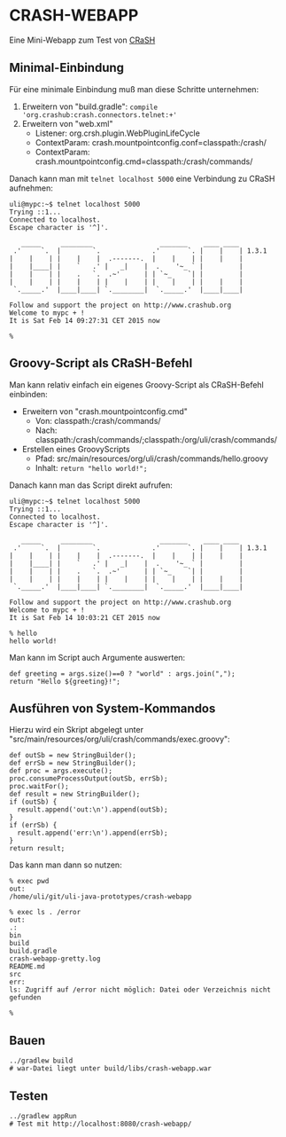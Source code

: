 CRASH-WEBAPP
============

Eine Mini-Webapp zum Test von [CRaSH](http://www.crashub.org)

Minimal-Einbindung
------------------

Für eine minimale Einbindung muß man diese Schritte unternehmen:

1. Erweitern von "build.gradle": `compile 'org.crashub:crash.connectors.telnet:+'`
2. Erweitern von "web.xml"
    * Listener: org.crsh.plugin.WebPluginLifeCycle
    * ContextParam: crash.mountpointconfig.conf=classpath:/crash/
    * ContextParam: crash.mountpointconfig.cmd=classpath:/crash/commands/

Danach kann man mit `telnet localhost 5000` eine Verbindung zu CRaSH aufnehmen:

```
uli@mypc:~$ telnet localhost 5000
Trying ::1...
Connected to localhost.
Escape character is '^]'.

   _____     ________                 _______    ____ ____
 .'     `.  |        `.             .'       `. |    |    | 1.3.1
|    |    | |    |    |  .-------.  |    |    | |    |    |
|    |____| |    `   .' |   _|    |  .    '~_ ` |         |
|    |    | |    .   `.  .~'      | | `~_    `| |         |
|    |    | |    |    | |    |    | |    |    | |    |    |
 `._____.'  |____|____| `.________|  `._____.'  |____|____|

Follow and support the project on http://www.crashub.org
Welcome to mypc + !
It is Sat Feb 14 09:27:31 CET 2015 now

% 
```

Groovy-Script als CRaSH-Befehl
------------------------------

Man kann relativ einfach ein eigenes Groovy-Script als CRaSH-Befehl einbinden:

* Erweitern von "crash.mountpointconfig.cmd"
    * Von: classpath:/crash/commands/
    * Nach: classpath:/crash/commands/;classpath:/org/uli/crash/commands/
* Erstellen eines GroovyScripts
    * Pfad: src/main/resources/org/uli/crash/commands/hello.groovy
    * Inhalt: `return "hello world!";`

Danach kann man das Script direkt aufrufen:

```
uli@mypc:~$ telnet localhost 5000
Trying ::1...
Connected to localhost.
Escape character is '^]'.

   _____     ________                 _______    ____ ____
 .'     `.  |        `.             .'       `. |    |    | 1.3.1
|    |    | |    |    |  .-------.  |    |    | |    |    |
|    |____| |    `   .' |   _|    |  .    '~_ ` |         |
|    |    | |    .   `.  .~'      | | `~_    `| |         |
|    |    | |    |    | |    |    | |    |    | |    |    |
 `._____.'  |____|____| `.________|  `._____.'  |____|____|

Follow and support the project on http://www.crashub.org
Welcome to mypc + !
It is Sat Feb 14 10:03:21 CET 2015 now

% hello
hello world!
```

Man kann im Script auch Argumente auswerten:

```
def greeting = args.size()==0 ? "world" : args.join(",");
return "Hello ${greeting}!";
```

Ausführen von System-Kommandos
------------------------------

Hierzu wird ein Skript abgelegt unter "src/main/resources/org/uli/crash/commands/exec.groovy":

```
def outSb = new StringBuilder();
def errSb = new StringBuilder();
def proc = args.execute();
proc.consumeProcessOutput(outSb, errSb);
proc.waitFor();
def result = new StringBuilder();
if (outSb) {
  result.append('out:\n').append(outSb);
}
if (errSb) {
  result.append('err:\n').append(errSb);
}
return result;
```

Das kann man dann so nutzen:

```
% exec pwd
out:
/home/uli/git/uli-java-prototypes/crash-webapp

% exec ls . /error
out:
.:
bin
build
build.gradle
crash-webapp-gretty.log
README.md
src
err:
ls: Zugriff auf /error nicht möglich: Datei oder Verzeichnis nicht gefunden

%
```

Bauen
-----

```
../gradlew build
# war-Datei liegt unter build/libs/crash-webapp.war
```

Testen
------

```
../gradlew appRun
# Test mit http://localhost:8080/crash-webapp/
```
